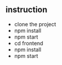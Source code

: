 ## instruction

- clone the project
- npm install
- npm start
- cd frontend
- npm install
- npm start


